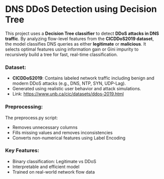 # DNS DDoS Detection using Decision Tree

This project uses a **Decision Tree classifier** to detect **DDoS attacks in DNS traffic**. By analyzing flow-level features from the **CICDDoS2019 dataset**, the model classifies DNS queries as either **legitimate** or **malicious**. It selects optimal features using information gain or Gini impurity to recursively build a tree for fast, real-time classification.

### Dataset:

* **CICDDoS2019**: Contains labeled network traffic including benign and modern DDoS attacks (e.g., DNS, NTP, SYN, UDP-Lag).
* Generated using realistic user behavior and attack simulations.
* Link: https://www.unb.ca/cic/datasets/ddos-2019.html

### Preprocessing:

The preprocess.py script:
* Removes unnecessary columns
* Fills missing values and removes inconsistencies
* Converts non-numerical features using Label Encoding

### Key Features:

* Binary classification: Legitimate vs DDoS
* Interpretable and efficient model
* Trained on real-world network flow data
